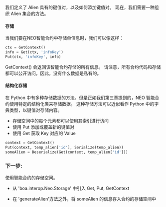 我们定义了 Alien 具有的键值对，以及如何添加键值对。 现在，我们需要一种组织 Alien 集合的方法。

#### 存储

当我们要在NEO智能合约中存储单信息时，我们可以像这样：

```Python
ctx = GetContext()
info = Get(ctx, 'infoKey')
Put(ctx, 'infoKey', info)
```

GetContext() 会返回该智能合约存储的所有信息。
请注意，所有合约代码和存储都可以公开访问，因此，没有什么数据是私有的。

#### 结构化存储

在 Python 中有多种存储数据的方法。但是正如我们第三章提到的，NEO 智能合约使用特定的结构化类来存储数据。
这种存储方法可以近似看作 Python 中的字典类型，以键值对存储内容。

- 存储空间中的每个元素都可以使用其索引进行访问
- 使用 Put 添加或覆盖新的键值对
- 使用 Get 获取 Key 对应的 Value

```Python
context = GetContext()
Put(context, temp_alien['id'], Serialize(temp_alien))
someAlien = Deserialize(Get(context, temp_alien['id']))
```

### 下一步:

使用智能合约的存储空间。

- 从 'boa.interop.Neo.Storage' 中引入 Get, Put, GetContext

- 在 'generateAlien'方法之外，将 someAlien 的信息存入合约的存储空间中
